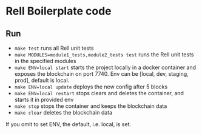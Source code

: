 # Rell Boilerplate code

## Run

- `make test` runs all Rell unit tests
- `make MODULES=module1_tests,module2_tests test` runs the Rell unit tests in the specified modules
- `make ENV=local start` starts the project locally in a docker container and exposes the blockchain on port 7740. Env can be [local, dev, staging, prod], default is local.
- `make ENV=local update` deploys the new config after 5 blocks
- `make ENV=local restart` stops clears and deletes the container, and starts it in provided env
- `make stop` stops the container and keeps the blockchain data
- `make clear` deletes the blockchain data

If you omit to set ENV, the default, i.e. local, is set.
